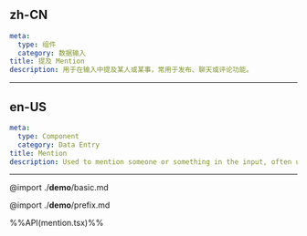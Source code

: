 ## zh-CN
```yaml
meta:
  type: 组件
  category: 数据输入
title: 提及 Mention
description: 用于在输入中提及某人或某事，常用于发布、聊天或评论功能。
```
---
## en-US
```yaml
meta:
  type: Component
  category: Data Entry
title: Mention
description: Used to mention someone or something in the input, often used for posting, chatting or commenting.
```
---

@import ./__demo__/basic.md

@import ./__demo__/prefix.md

%%API(mention.tsx)%%
